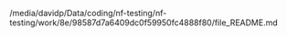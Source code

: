 /media/davidp/Data/coding/nf-testing/nf-testing/work/8e/98587d7a6409dc0f59950fc4888f80/file_README.md